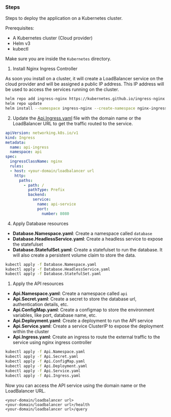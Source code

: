 ### Steps

Steps to deploy the application on a Kubernetes cluster.

Prerequisites:

- A Kubernetes cluster (Cloud provider)
- Helm v3
- kubectl

Make sure you are inside the `Kubernetes` directory. 

1. Install Nginx Ingress Controller

As soon you install on a cluster, it will create a LoadBalancer service on the cloud provider and will be assigned a public IP address. This IP address will be used to access the services running on the cluster.

```bash
helm repo add ingress-nginx https://kubernetes.github.io/ingress-nginx
helm repo update
helm install --namespace ingress-nginx --create-namespace nginx-ingress ingress-nginx/ingress-nginx --set controller.publishService.enabled=true
```

2. Update the [Api.Ingress.yaml](./Api.Ingress.yaml) file with the domain name or the LoadBalancer URL to get the traffic routed to the service.

```yaml
apiVersion: networking.k8s.io/v1
kind: Ingress
metadata:
  name: api-ingress
  namespace: api
spec:
  ingressClassName: nginx
  rules:
  - host: <your-domain/loadbalancer url
    http:
      paths:
        - path: /
          pathType: Prefix
          backend:
            service:
              name: api-service
              port:
                number: 8080
```

4. Apply Database resources

- **Database.Namespace.yaml**: Create a namespace called `database`
- **Database.HeadlessService.yaml**: Create a headless service to expose the statefulset
- **Database.StatefulSet.yaml**: Create a statefulset to run the database. It will also create a persistent volume claim to store the data.

```bash
kubectl apply -f Database.Namespace.yaml
kubectl apply -f Database.HeadlessService.yaml
kubectl apply -f Database.StatefulSet.yaml
```

1. Apply the API resources

- **Api.Namespace.yaml**: Create a namespace called `api`
- **Api.Secret.yaml**: Create a secret to store the database url, authentication details, etc.
- **Api.ConfigMap.yaml**: Create a configmap to store the environment variables, like port, database name, etc.
- **Api.Deployment.yaml**: Create a deployment to run the API service
- **Api.Service.yaml**: Create a service ClusterIP to expose the deployment within the cluster
- **Api.Ingress.yaml**: Create an ingress to route the external traffic to the service using nginx ingress controller


```bash
kubectl apply -f Api.Namespace.yaml
kubectl apply -f Api.Secret.yaml
kubectl apply -f Api.ConfigMap.yaml
kubectl apply -f Api.Deployment.yaml
kubectl apply -f Api.Service.yaml
kubectl apply -f Api.Ingress.yaml
```

Now you can access the API service using the domain name or the LoadBalancer URL.

```
<your-domain/loadbalancer url>
<your-domain/loadbalancer url>/health
<your-domain/loadbalancer url>/query
```

